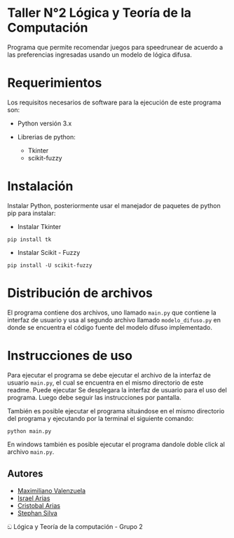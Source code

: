 # Taller N°2 Lógica y Teoría de la Computación

Programa que permite recomendar juegos para speedrunear de acuerdo a las preferencias ingresadas usando un modelo de lógica difusa.

# Requerimientos
Los requisitos necesarios de software para la ejecución de este programa son:

- Python  versión 3.x

- Librerias de python:
    - Tkinter
    - scikit-fuzzy

# Instalación
Instalar Python, posteriormente usar el manejador de paquetes de python pip para instalar:
- Instalar Tkinter
```
pip install tk
```
- Instalar Scikit - Fuzzy
```
pip install -U scikit-fuzzy
```
# Distribución de archivos
El programa contiene dos archivos, uno llamado `main.py` que contiene la interfaz de usuario y usa al segundo archivo llamado `modelo_difuso.py` en donde se encuentra el código fuente del modelo difuso implementado.

# Instrucciones de uso
Para ejecutar el programa se debe ejecutar el archivo de la interfaz de usuario `main.py`, el cual se encuentra en el mismo directorio de este readme. Puede ejecutar Se desplegara la interfaz de usuario para el uso del programa. Luego debe seguir las instrucciones por pantalla.


También es posible ejecutar el programa situándose en el mismo directorio del programa y ejecutando por la terminal el siguiente comando:
```
python main.py
```
En windows también es posible ejecutar el programa dandole doble click al archivo `main.py`.

## Autores

- [Maximiliano Valenzuela](https://github.com/mvalenzuelas)
- [Israel Arias](https://github.com/shaaadoow)
- [Cristobal Arias](https://github.com/cristobal-arias)
- [Stephan Silva](https://github.com/StephanSilvaS)

ඞ Lógica y Teoría de la computación - Grupo 2